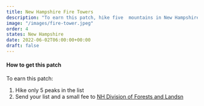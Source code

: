 ```yaml
---
title: New Hampshire Fire Towers 
description: "To earn this patch, hike five  mountains in New Hampshire with fire towers."
image: "/images/fire-tower.jpeg"
order: 4
states: New Hampshire
date: 2022-06-02T06:00:00+00:00
draft: false
---
```

#### How to get this patch
To earn this patch:
1. Hike only 5 peaks in the list
2. Send your list and a small fee to <a href="https://www.nh.gov/nhdfl/natural-heritage/fire-towers/index.htm" target="_blank">NH Division of Forests and Landsn</a>
